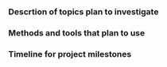 ### Descrtion of topics plan to investigate







### Methods and tools that plan to use







### Timeline for project milestones





